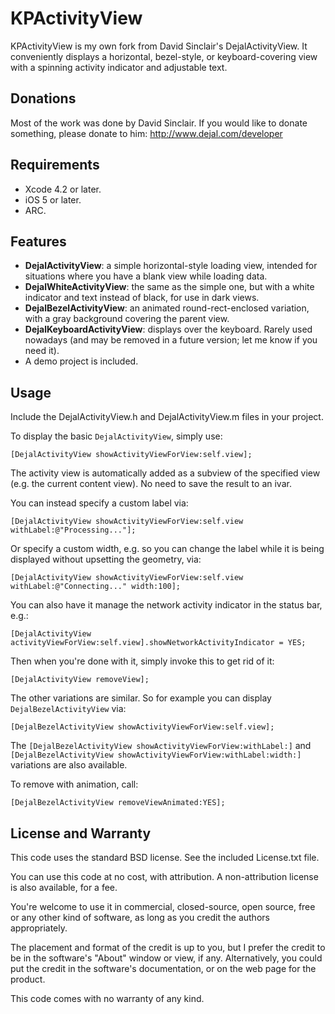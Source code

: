 KPActivityView
==============

KPActivityView is my own fork from David Sinclair's DejalActivityView. It conveniently displays a horizontal, bezel-style, or keyboard-covering view with a spinning activity indicator and adjustable text. 


Donations
---------

Most of the work was done by David Sinclair. If you would like to donate something, please donate to him: <http://www.dejal.com/developer> 


Requirements
------------

- Xcode 4.2 or later.
- iOS 5 or later.
- ARC.


Features
--------

- **DejalActivityView**: a simple horizontal-style loading view, intended for situations where you have a blank view while loading data.
- **DejalWhiteActivityView**: the same as the simple one, but with a white indicator and text instead of black, for use in dark views.
- **DejalBezelActivityView**: an animated round-rect-enclosed variation, with a gray background covering the parent view.
- **DejalKeyboardActivityView**: displays over the keyboard.  Rarely used nowadays (and may be removed in a future version; let me know if you need it).
- A demo project is included.


Usage
-----

Include the DejalActivityView.h and DejalActivityView.m files in your project.

To display the basic `DejalActivityView`, simply use:

	[DejalActivityView showActivityViewForView:self.view];

The activity view is automatically added as a subview of the specified view (e.g. the current content view). No need to save the result to an ivar.

You can instead specify a custom label via:

	[DejalActivityView showActivityViewForView:self.view withLabel:@"Processing..."];

Or specify a custom width, e.g. so you can change the label while it is being displayed without upsetting the geometry, via:

	[DejalActivityView showActivityViewForView:self.view withLabel:@"Connecting..." width:100];

You can also have it manage the network activity indicator in the status bar, e.g.:

	[DejalActivityView activityViewForView:self.view].showNetworkActivityIndicator = YES;

Then when you're done with it, simply invoke this to get rid of it:

	[DejalActivityView removeView];

The other variations are similar.  So for example you can display `DejalBezelActivityView` via:

	[DejalBezelActivityView showActivityViewForView:self.view];

The `[DejalBezelActivityView showActivityViewForView:withLabel:]` and `[DejalBezelActivityView showActivityViewForView:withLabel:width:]` variations are also available.

To remove with animation, call:

	[DejalBezelActivityView removeViewAnimated:YES];


License and Warranty
--------------------

This code uses the standard BSD license.  See the included License.txt file.  

You can use this code at no cost, with attribution.  A non-attribution license is also available, for a fee.

You're welcome to use it in commercial, closed-source, open source, free or any other kind of software, as long as you credit the authors appropriately.

The placement and format of the credit is up to you, but I prefer the credit to be in the software's "About" window or view, if any. Alternatively, you could put the credit in the software's documentation, or on the web page for the product. 

This code comes with no warranty of any kind. 

